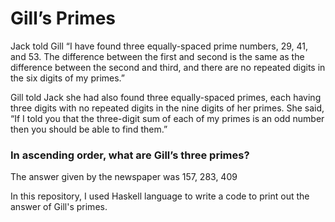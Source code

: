 # Gill’s Primes
Jack told Gill “I have found three equally-spaced prime numbers, 29, 41, and 53. The difference between the first and second is the same as the difference between the second and third, and there are no repeated digits in the six digits of my primes.”

Gill told Jack she had also found three equally-spaced primes, each having three digits with no repeated digits in the nine digits of her primes. She said, “If I told you that the three-digit sum of each of my primes is an odd number then you should be able to find them.”

### In ascending order, what are Gill’s three primes?
The answer given by the newspaper was 157, 283, 409

In this repository, I used Haskell language to write a code to print out the answer of Gill's primes. 
